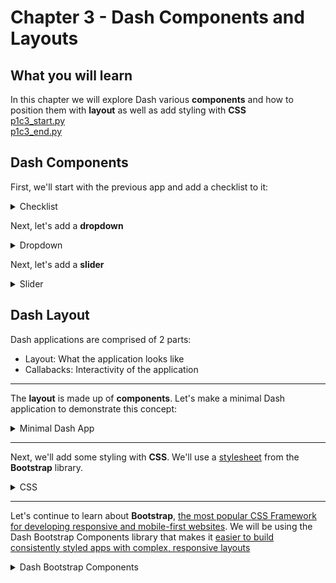 # Chapter 3 - Dash Components and Layouts
## What you will learn

In this chapter we will explore Dash various **components** and how to position them with **layout** as well as add styling with **CSS**\
[p1c3_start.py](../assets/p1c2/p1c2_end.py)\
[p1c3_end.py](../assets/p1c3/p1c3_end.py)


## Dash Components
First, we'll start with the previous app and add a checklist to it:
<details>
  <summary>Checklist</summary>
  
```python
# Import required Python libraries
from dash import Dash, html, dcc
import dash_bootstrap_components as dbc

# Create the Dash app object
app = Dash(__name__)

# Create app components
button1 = html.Button("Button 1", id="button1")

checklist1 = dcc.Checklist(
                options=[
                    {'label': 'New York City', 'value': 'NYC'},
                    {'label': 'Montreal', 'value': 'MTL'},
                    {'label': 'San Francisco', 'value': 'SF'},
                ],
                value="SF"
            )
                
# Add components to app layout
app.layout = dbc.Container([
                button1,
                checklist1
])

# Launch app
if __name__ == '__main__':
    app.run_server()
```
**Insert picture of checklist and button together**
  
</details>

Next, let's add a **dropdown** 

<details>
  <summary>Dropdown</summary>
  
```python
# Import required Python libraries
from dash import Dash, html, dcc
import dash_bootstrap_components as dbc

# Create the Dash app object
app = Dash(__name__)

# Create app components
button = html.Button("Button 1", id="button")

checklist = dcc.Checklist(
                id="checklist",
                options=[
                    {'label': 'New York City', 'value': 'NYC'},
                    {'label': 'Montreal', 'value': 'MTL'},
                    {'label': 'San Francisco', 'value': 'SF'},
                ],
                value="SF"
            )
            
dropdown = dcc.Dropdown(
              id='dropdown',              
              options=[
              {'label': 'New York City', 'value': 'NYC'},
              {'label': 'Montreal', 'value': 'MTL'},
              {'label': 'San Francisco', 'value': 'SF'},
              ],
              value="NYC"
          )

# Add components to app layout
app.layout = dbc.Container([
                button,
                checklist,
                dropdown
])

# Launch app
if __name__ == '__main__':
    app.run_server()
```
**Add picture of app with components up to dropdown**

</details>


Next, let's add a **slider** 

<details>
  <summary>Slider</summary>
  
</details>

## Dash Layout
Dash applications are comprised of 2 parts:
- Layout: What the application looks like
- Callabacks: Interactivity of the application

***
The **layout** is made up of **components**.  Let's make a minimal Dash application to demonstrate this concept:
<details>
  <summary>Minimal Dash App</summary>
  
Create **app_3_1.py** in the `tutorial/part1` directory:

![Make app_3_1.py](../assets/p1_c3/make_app_3_1.png)

Copy/paste the minimal Dash app code:  
```python
# Import Python libraries
from dash import Dash, html 

# Create a Dash application
app = Dash()
# Create the layout of the app
app.layout = html.Div("This is a HTML Div component")
# Run the app
app.run_server()
```

Now **Run/Debug** the code:
![Running minimal Dash app](../assets/p1_c3/run_minimal.png)


Open a web browser, enter http://127.0.0.1:8050/ in the address bar, and you should see our minimal application:
![Display minimal Dash app](../assets/p1_c3/display_minimal.png)
</details>

***

Next, we'll add some styling with **CSS**.   We'll use a [stylesheet](https://www.w3schools.com/css/css_intro.asp) from the **Bootstrap** library.  
<details>
  <summary>CSS</summary>

Create **app_3_2.py** in the `tutorial/part1` directory:

![Make app_3_2.py](../assets/p1_c3/make_app_3_2.png)

Copy/paste the minimal Dash + CSS app code:  
```python
# Import Python libraries
from dash import Dash, html 
import dash_bootstrap_components as dbc

# Create a Dash application, pass in a stylesheet from Bootstrap
app = Dash( external_stylesheets=[dbc.themes.BOOTSTRAP] )
# Create the layout of the app
app.layout = html.Div("This is a HTML Div component with Bootstrap CSS theme", className="m-5")
# Run the app
app.run_server()
```

Run the code, open a web browser, enter http://127.0.0.1:8050/ in the address bar, and you should see our minimal application with a slightly different style this time:

![Display minimal Dash app](../assets/p1_c3/display_3_2.png)
vs
![no CSS comparison](../assets/p1_c3/display_minimal.png)

</details>

***

Let's continue to learn about **Bootstrap**, [the most popular CSS Framework for developing responsive and mobile-first websites](https://www.w3schools.com/whatis/whatis_bootstrap.asp).  We will be using the Dash Bootstrap Components library that makes it [easier to build consistently styled apps with complex, responsive layouts](https://dash-bootstrap-components.opensource.faculty.ai/)

<details>
  
  <summary>Dash Bootstrap Components</summary>
  
***
  
<details>

  <summary>Layout in Bootstrap</summary>
  
* [Layout in Bootstrap](https://dash-bootstrap-components.opensource.faculty.ai/docs/components/layout/) is controlled using the grid system. The Bootstrap grid has twelve columns
![Bootstrap layout](../assets/p1_c3/bootstrap_grid.png)
* 3 main layout components: Container, Row, and Column.
  * Container wraps the entire app
  * Rows only contain columns
  * Columns holds your components

Now let's add to our minimal, CSS styled app by using a Container, Rows, and Columns.  Create a new file called **app_3_3.py** and copy/paste the following code:
```python
# Import Python libraries
from dash import Dash, html 
import dash_bootstrap_components as dbc

# Create a Dash application, pass in a stylesheet from Bootstrap
app = Dash( external_stylesheets=[dbc.themes.BOOTSTRAP] )

# Create the layout of the app
app.layout = dbc.Container([
                # Row 1
                dbc.Row([
                    dbc.Col([
                        html.Div("Div 1")
                    ],
                    style={"background-color": "blue"},
                    ),
                    dbc.Col([
                        html.Div("Div 2")
                        ]),
                    ],
                    style={"background-color": "green"},
                    className="h-75",
                    ),
                # Row 2
                dbc.Row([
                    dbc.Col([
                        html.Div("Div 3")
                    ],
                    style={"background-color": "pink"},
                    ),
                    dbc.Col([
                        html.Div("Div 4")
                        ]),
                    ],
                    style={"background-color": "yellow"},
                    className="h-25",
                    ),
            ],
            style={"height": "100vh"},
            )

# Run the app
app.run_server()
```
Notice that a ```container``` which holds our app then we have 2 ```rows``` which hold 2 ```columns``` each, and each ```column``` containers a ```Div```. We added some CSS styling to change each column's ```background-color```.  The Rows also include some CSS styling to show how we can change the height of the Row.  Finally, we added CSS styling to make sure the Container expands to 100% of the height of the browser.

![Bootstrap layout](../assets/p1_c3/bootstrap_layout.png)
  
  </details>
  
***

